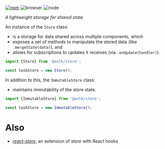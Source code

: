 [![npm](https://img.shields.io/npm/v/@axtk/store?labelColor=royalblue&color=royalblue&style=flat-square)](https://www.npmjs.com/package/@axtk/store)
![browser](https://img.shields.io/badge/browser-✓-blue?labelColor=dodgerblue&color=dodgerblue&style=flat-square)
![node](https://img.shields.io/badge/node-✓-blue?labelColor=dodgerblue&color=dodgerblue&style=flat-square)

_A lightweight storage for shared state_

An instance of the `Store` class:
- is a storage for data shared across multiple components, which
- exposes a set of methods to manipulate the stored data (like `.mergeState(data)`), and
- allows for subscriptions to updates it receives (via `.onUpdate(handler)`).

```js
import {Store} from '@axtk/store';

const taskStore = new Store();
```

In addition to this, the `ImmutableStore` class:
- maintains immutability of the store state.

```js
import {ImmutableStore} from '@axtk/store';

const taskStore = new ImmutableStore();
```

# Also

- *[react-store](https://github.com/axtk/react-store)*, an extension of *store* with React hooks
